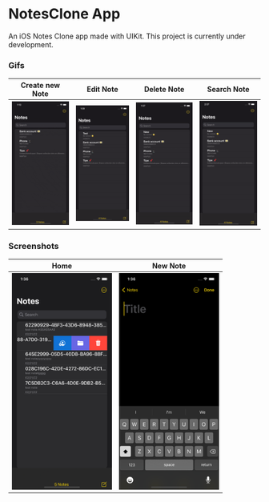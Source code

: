 # NotesClone App
An iOS Notes Clone app made with UIKit. This project is currently under development.

### Gifs
| Create new Note | Edit Note | Delete Note | Search Note |
| --- | --- | --- | --- |
| <img src="Images/gifs/Gif-Notes-CreateNote.gif" width=200> | <img src="Images/gifs/Gif-Notes-EditNote.gif" width=200> | <img src="Images/gifs/Gif-Notes-DeleteNote.gif" width=200> | <img src="Images/gifs/Gif-Notes-FilterNote.gif" width=200> |

### Screenshots
| Home | New Note |
| --- | --- |
| <img src="Images/NotesClone-Home.png" width=200> | <img src="Images/NotesClone-NewNote.png" width=200> |
